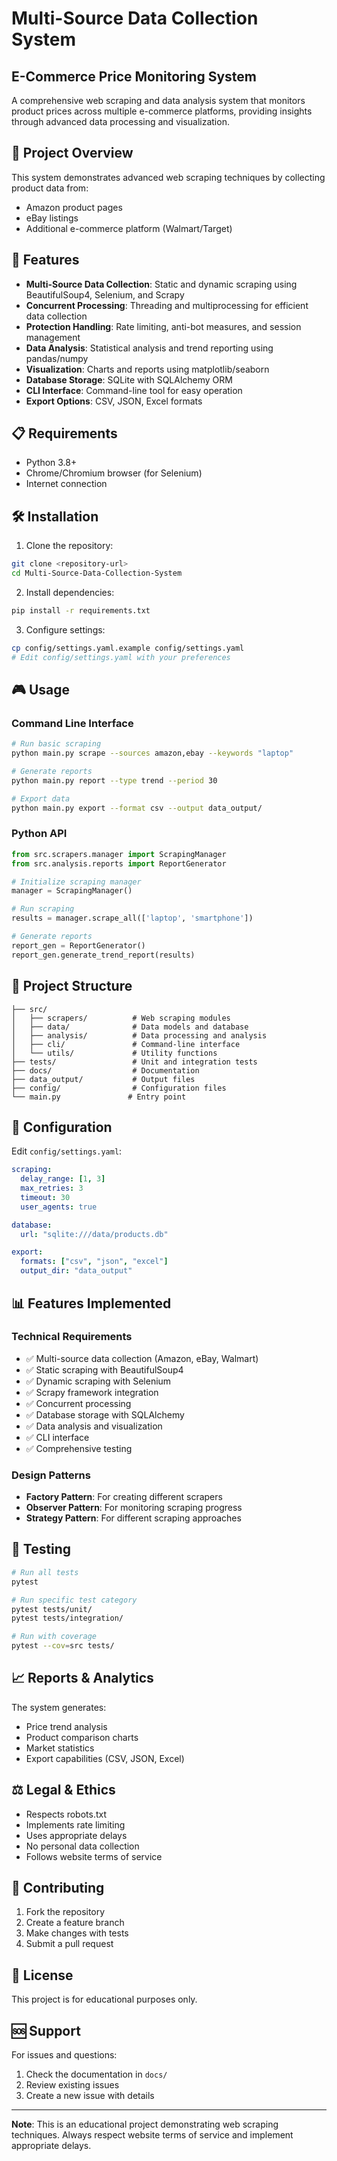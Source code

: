 # Multi-Source Data Collection System

## E-Commerce Price Monitoring System

A comprehensive web scraping and data analysis system that monitors product prices across multiple e-commerce platforms, providing insights through advanced data processing and visualization.

## 🎯 Project Overview

This system demonstrates advanced web scraping techniques by collecting product data from:
- Amazon product pages
- eBay listings
- Additional e-commerce platform (Walmart/Target)

## 🚀 Features

- **Multi-Source Data Collection**: Static and dynamic scraping using BeautifulSoup4, Selenium, and Scrapy
- **Concurrent Processing**: Threading and multiprocessing for efficient data collection
- **Protection Handling**: Rate limiting, anti-bot measures, and session management
- **Data Analysis**: Statistical analysis and trend reporting using pandas/numpy
- **Visualization**: Charts and reports using matplotlib/seaborn
- **Database Storage**: SQLite with SQLAlchemy ORM
- **CLI Interface**: Command-line tool for easy operation
- **Export Options**: CSV, JSON, Excel formats

## 📋 Requirements

- Python 3.8+
- Chrome/Chromium browser (for Selenium)
- Internet connection

## 🛠️ Installation

1. Clone the repository:
```bash
git clone <repository-url>
cd Multi-Source-Data-Collection-System
```

2. Install dependencies:
```bash
pip install -r requirements.txt
```

3. Configure settings:
```bash
cp config/settings.yaml.example config/settings.yaml
# Edit config/settings.yaml with your preferences
```

## 🎮 Usage

### Command Line Interface

```bash
# Run basic scraping
python main.py scrape --sources amazon,ebay --keywords "laptop"

# Generate reports
python main.py report --type trend --period 30

# Export data
python main.py export --format csv --output data_output/
```

### Python API

```python
from src.scrapers.manager import ScrapingManager
from src.analysis.reports import ReportGenerator

# Initialize scraping manager
manager = ScrapingManager()

# Run scraping
results = manager.scrape_all(['laptop', 'smartphone'])

# Generate reports
report_gen = ReportGenerator()
report_gen.generate_trend_report(results)
```

## 📁 Project Structure

```
├── src/
│   ├── scrapers/          # Web scraping modules
│   ├── data/              # Data models and database
│   ├── analysis/          # Data processing and analysis
│   ├── cli/               # Command-line interface
│   └── utils/             # Utility functions
├── tests/                 # Unit and integration tests
├── docs/                  # Documentation
├── data_output/           # Output files
├── config/                # Configuration files
└── main.py               # Entry point
```

## 🔧 Configuration

Edit `config/settings.yaml`:

```yaml
scraping:
  delay_range: [1, 3]
  max_retries: 3
  timeout: 30
  user_agents: true

database:
  url: "sqlite:///data/products.db"

export:
  formats: ["csv", "json", "excel"]
  output_dir: "data_output"
```

## 📊 Features Implemented

### Technical Requirements

- ✅ Multi-source data collection (Amazon, eBay, Walmart)
- ✅ Static scraping with BeautifulSoup4
- ✅ Dynamic scraping with Selenium
- ✅ Scrapy framework integration
- ✅ Concurrent processing
- ✅ Database storage with SQLAlchemy
- ✅ Data analysis and visualization
- ✅ CLI interface
- ✅ Comprehensive testing

### Design Patterns

- **Factory Pattern**: For creating different scrapers
- **Observer Pattern**: For monitoring scraping progress
- **Strategy Pattern**: For different scraping approaches

## 🧪 Testing

```bash
# Run all tests
pytest

# Run specific test category
pytest tests/unit/
pytest tests/integration/

# Run with coverage
pytest --cov=src tests/
```

## 📈 Reports & Analytics

The system generates:
- Price trend analysis
- Product comparison charts
- Market statistics
- Export capabilities (CSV, JSON, Excel)

## ⚖️ Legal & Ethics

- Respects robots.txt
- Implements rate limiting
- Uses appropriate delays
- No personal data collection
- Follows website terms of service

## 🤝 Contributing

1. Fork the repository
2. Create a feature branch
3. Make changes with tests
4. Submit a pull request

## 📝 License

This project is for educational purposes only.

## 🆘 Support

For issues and questions:
1. Check the documentation in `docs/`
2. Review existing issues
3. Create a new issue with details

---

**Note**: This is an educational project demonstrating web scraping techniques. Always respect website terms of service and implement appropriate delays. 